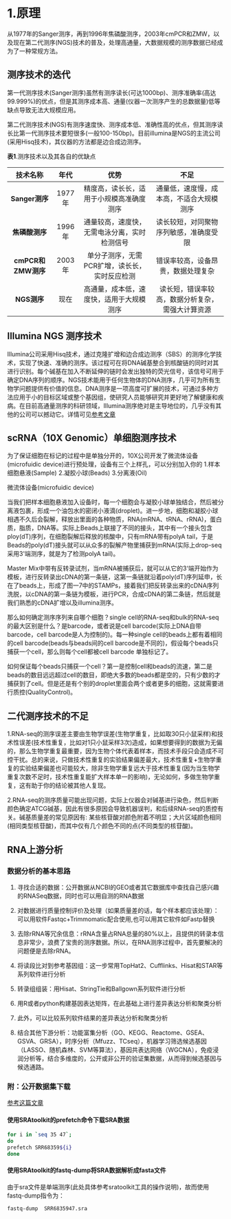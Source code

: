 # 1.原理

从1977年的Sanger测序，再到1996年焦磷酸测序，2003年cmPCR和ZMW，以及现在第二代测序(NGS)技术的普及，处理高通量，大数据规模的测序数据已经成为了一种常规方法。

## 测序技术的迭代

第一代测序技术(Sanger测序)虽然有测序读长(可达1000bp)、测序准确率(高达99.999%)的优点，但是其测序成本高、通量(仪器一次测序产生的总数据量)低等缺点导致无法大规模应用。

第二代测序技术(NGS)有测序速度快、测序成本低、准确性高的优点，但其测序读长比第一代测序技术要短很多(一般100-150bp)。目前illumina是NGS的主流公司(采用Hisq技术)，其仪器的方法都是边合成边测序。

**表1**.测序技术以及其各自的优缺点

|     技术名称     |   年代   |                 优势                 |                   不足                    |
| :--------------: | :------: | :----------------------------------: | :---------------------------------------: |
|   **Sanger测序**   |  1977年  |  精度高，读长长，适用于小规模高准确度测序  | 通量低，速度慢，成本高，不适合大规模测序   |
|   **焦磷酸测序**   |  1996年  | 通量较高，速度快，无需电泳分离，实时检测信号 | 读长较短，对同聚物序列敏感，准确度受限     |
| **cmPCR和ZMW测序** |  2003年  | 单分子测序，无需PCR扩增，读长长，实时反应检测 | 错误率较高，设备昂贵，数据处理复杂         |
|    **NGS测序**    |   现在   | 高通量，成本低，速度快，适用于大规模测序    | 读长短，错误率较高，数据分析复杂，需强大计算资源 |




## Illumina NGS 测序技术
Illumina公司采用Hisq技术，通过克隆扩增和边合成边测序（SBS）的测序化学技术，实现了快速、准确的测序。该过程可在将DNA碱基整合到核酸链的同时对其进行识别。每个碱基在加入不断延伸的链时会发出独特的荧光信号，该信号可用于确定DNA序列的顺序。NGS技术能用于任何生物体的DNA测序，几乎可为所有生物学问题提供有价值的信息。DNA测序是一项高度可扩展的技术，可通过多种方法应用于小的目标区域或整个基因组，使研究人员能够研究并更好地了解健康和疾病。在目前高通量测序的科研领域，Illumina测序绝对是主导地位的，几乎没有其他的公司可以撼动它。详情可见[参考文章](https://zhuanlan.zhihu.com/p/560202547)


## scRNA（10X Genomic）单细胞测序技术
为了保证细胞在标记的过程中是单独分开的，10X公司开发了微流体设备(microfuidic device)进行预处理，设备有三个上样孔，可以分别加入你的
1.样本细胞悬液(Sample) 
2.凝胶小球(Beads) 
3.分离液(Oil)

微流体设备(microfuidic device)

当我们把样本细胞悬液加入设备时，每一个细胞会与凝胶小球单独结合，然后被分离液包裹，形成一个油包水的密闭小液滴(droplet)。进一步地，细胞和凝胶小球相遇不久后会裂解，释放出里面的各种物质，RNA(mRNA、tRNA、rRNA)，蛋白质，脂质，DNA等。实际上Beads上联接了不同的接头，其中有一个接头包含ploy(dT)序列，在细胞裂解后释放的核酸中，只有mRNA带有polyA tail，于是Beads的poly(dT)接头就可以从众多的裂解产物里捕获到mRNA(实际上drop-seq采用3'端测序，就是为了检测polyA tail)。

Master Mix中带有反转录试剂，当mRNA被捕获后，就可以从它的3‘端开始作为模板，进行反转录出cDNA的第一条链，这第一条链就沿着poly(dT)序列延申，长在了beads上，形成了图一7中的STAMPs，接着我们把反转录出来的cDNA序列洗脱，以cDNA的第一条链为模板，进行PCR，合成cDNA的第二条链，然后就是我们熟悉的cDNA扩增以及illumina测序。

那么如何确定测序序列来自哪个细胞？single cell的RNA-seq和bulk的RNA-seq的最大区别是什么？是barcode，或者说是cell barcode(实际上DNA自带barcode，cell barcode是人为控制的)。每一种single cell的beads上都有着相同的cell barcode(beads与beads间的cell barcode是不同的)，假设每个beads只捕获一个cell，那么则每个cell都被cell barcode 单独标记了。

如何保证每个beads只捕获一个cell？第一是控制cell和beads的流速，第二是beads的数目远远超过cell的数目，即绝大多数的beads都是空的，只有少数的才捕获到了cell。但是还是有个别的droplet里面会两个或者更多的细胞，这就需要进行质控(QualityControl)。

## 二代测序技术的不足

1.RNA-seq的测序误差主要由生物学误差(生物学重复，比如取30只小鼠采样)和技术性误差(技术性重复，比如对1只小鼠采样3次)造成，如果想要得到的数据为无偏的，那么生物学重复最重要，因为生物个体代表着样本，而技术手段只会造成不可控干扰。总的来说，只做技术性重复的实验结果偏差最大，技术性重复+生物学重复的实验结果偏差也可能较大，除非生物学重复远大于技术性重复(因为当生物学重复次数不足时，技术性重复能扩大样本单一的影响)，无论如何，多做生物学重复，这有助于你的结论被其他人复现。

2.RNA-seq的测序质量可能出现问题，实际上仪器会对碱基进行染色，然后判断颜色确定ATCG碱基，因此有很多原因会导致机器误判，和后续RNA-seq的质控有关。碱基质量差的常见原因有: 某些核苷酸对颜色附着不明显；大片区域颜色相同(相同类型核苷酸)，而其中仅有几个颜色不同的点(不同类型的核苷酸)。

## RNA上游分析

### 数据分析的基本思路

1. 寻找合适的数据：公开数据从NCBI的GEO或者其它数据库中查找自己感兴趣的RNASeq数据，同时也可以用自测的RNA数据

2. 对数据进行质量控制评价及处理（如果质量差的话，每个样本都应该处理）：可以用软件Fastqc+Trimmomatic配合使用,也可以用其它软件如Fastp替换

3. 去除rRNA等冗余信息：rRNA含量占RNA总量的80%以上，且提供的转录本信息非常少，浪费了宝贵的测序数据。所以，在RNA测序过程中，首先要解决的问题便是去除rRNA。

4. 将读段比对到参考基因组：这一步常用TopHat2、Cufflinks、Hisat和STAR等系列软件进行分析

5. 转录组组装：用Hisat、StringTie和Ballgown系列软件进行分析

6. 用R或者python构建基因表达矩阵，在此基础上进行差异表达分析和聚类分析

7. 此外，可以比较系列软件结果的差异表达分析和聚类分析

8. 结合其他下游分析：功能富集分析（GO、KEGG、Reactome、GSEA、GSVA、GRSA），时序分析（Mfuzz、TCseq），机器学习筛选候选基因（LASSO、随机森林、SVM等算法），基因共表达网络（WGCNA），免疫浸润分析等，结合多维度的，公开或非公开的验证集数据，从而得到候选基因与候选通路。

### 附：公开数据集下载
[参考这篇文章](https://www.jianshu.com/p/8dca09077df3)

#### 使用SRAtoolkit的prefetch命令下载SRA数据

```sh
for i in `seq 35 47`; 
do 
prefetch SRR68359${i} 
done
```

#### 使用SRAtoolkit的fastq-dump将SRA数据解析成fasta文件

由于sra文件是单端测序(此处具体参考sratoolkit工具的操作说明)，故而使用fastq-dump指令为：

```sh
fastq-dump  SRR6835947.sra
```


